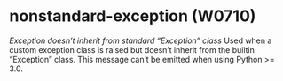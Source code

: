 # nonstandard-exception (W0710)

*Exception doesn’t inherit from standard “Exception” class* Used when a
custom exception class is raised but doesn’t inherit from the builtin
“Exception” class. This message can’t be emitted when using Python &gt;=
3.0.
